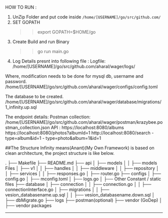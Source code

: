 HOW TO RUN : 
1) UnZip Folder and  put code inside `/home/[USERNAME]/go/src/github.com/` 
2) SET GOPATH 
	>> export GOPATH=$HOME/go
3) Create Build and run Binary
	>> go run main.go 
4) Log Details presnt into following file :
	Logfile: /home/[USERNAME]/go/src/github.com/aharal/wager/logs/

Where, modification needs to be done for mysql db, username and password.
	/home/[USERNAME]/go/src/github.com/aharal/wager/configs/config.toml

The database to be created.
	/home/[USERNAME]/go/src/github.com/aharal/wager/database/migrations/1_infinity.up.sql

The endpoint details:
Postman collection:
	/home/[USERNAME]/go/src/github.com/aharal/wager/postman/krazybee.postman_collection.json
API :
https://localhost:8080/albums
https://localhost:8080/photos?albumId=1
http://localhost:8080/search
         - type=album&id=1
        -  type=photo&album=1&id=1


##The Structure
Infinity means(Anant)(My Own Framework) is based on clean architecture, the project structure is like below.

.
├── Makefile
├── README.md
├── api
│   ├── models
│   │   ├── models Files
│   ├── v1
│   │   ├── handles
│   │   ├── middleware
│   │   ├── repository
│   │   ├── services
│   │   ├── responses.go
│   ├── router.go
├── configs
│   ├── config.go
│   ├── mconfig.toml
│   ├── logs.go
│   ├── Other Constant / static files
├── database
│   ├── connection
│   │   ├── connection.go
│   │   ├── connectionInterface.go
│   ├── migrations
│   │   ├── vesion_databasename.up.sql
│   │   ├── vesion_databasename.down.sql
│   ├── dbMigrate.go
├── logs
├── postman(optional)
├── vendor (GoDep)
│   ├── vendor packages


----------------------------------------------------




